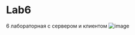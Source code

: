 # Lab6
 6 лабораторная с сервером и клиентом
![image](https://user-images.githubusercontent.com/72076615/118779242-879f4f00-b893-11eb-836d-adabb0aef1b7.png)
